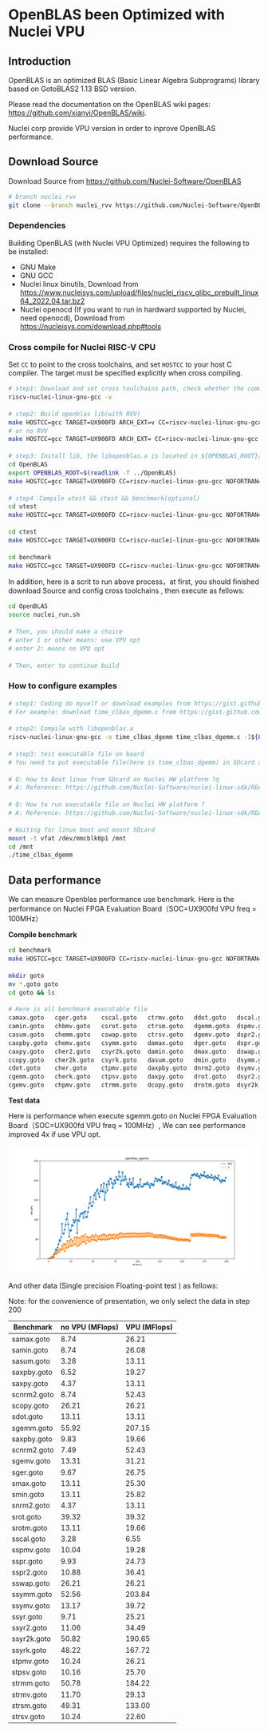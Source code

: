 # OpenBLAS been Optimized with Nuclei VPU


## Introduction

OpenBLAS is an optimized BLAS (Basic Linear Algebra Subprograms) library based on GotoBLAS2 1.13 BSD version.

Please read the documentation on the OpenBLAS wiki pages: <https://github.com/xianyi/OpenBLAS/wiki>.

Nuclei corp provide VPU version in order to inprove OpenBLAS performance.

## Download Source

Download Source from  https://github.com/Nuclei-Software/OpenBLAS

```sh
# branch nuclei_rvv
git clone --branch nuclei_rvv https://github.com/Nuclei-Software/OpenBLAS.git
```

### Dependencies

Building OpenBLAS (with Nuclei VPU Optimized) requires the following to be installed:

* GNU Make
* GNU GCC
* Nuclei linux binutils, Download from  https://www.nucleisys.com/upload/files/nuclei_riscv_glibc_prebuilt_linux64_2022.04.tar.bz2
* Nuclei openocd (If you want to run in hardward supported by Nuclei, need openocd), Download from https://nucleisys.com/download.php#tools

### Cross compile for Nuclei RISC-V CPU

Set `CC` to point to the cross toolchains, and set `HOSTCC` to your host C compiler.
The target must be specified explicitly when cross compiling.

```sh
# step1: Download and set cross toolchains path, check whether the command is correct
riscv-nuclei-linux-gnu-gcc -v

# step2: Build openblas lib(with RVV)
make HOSTCC=gcc TARGET=UX900FD ARCH_EXT=v CC=riscv-nuclei-linux-gnu-gcc NOFORTRAN=1 NO_SHARED=1 USE_THREAD=0 NO_LAPACK=1 USE_OPENMP=0 CFLAGS=-static BINARY=64
# or no RVV
make HOSTCC=gcc TARGET=UX900FD ARCH_EXT= CC=riscv-nuclei-linux-gnu-gcc NOFORTRAN=1 NO_SHARED=1 USE_THREAD=0 NO_LAPACK=1 USE_OPENMP=0 CFLAGS=-static BINARY=64 HAS_RVV=0

# step3: Install lib, the libopenblas.a is located in ${OPENBLAS_ROOT}/prefix
cd OpenBLAS
export OPENBLAS_ROOT=$(readlink -f ../OpenBLAS)
make HOSTCC=gcc TARGET=UX900FD CC=riscv-nuclei-linux-gnu-gcc NOFORTRAN=1 NO_SHARED=1 USE_THREAD=0 NO_LAPACK=1 USE_OPENMP=0 CFLAGS=-static BINARY=64 PREFIX=${OPENBLAS_ROOT}/prefix install

# step4：Compile utest && ctest && benchmark(optional)
cd utest
make HOSTCC=gcc TARGET=UX900FD CC=riscv-nuclei-linux-gnu-gcc NOFORTRAN=1 NO_SHARED=1 NO_LAPACK=1 USE_THREAD=0 USE_OPENMP=0 CFLAGS=-static BINARY=64 all

cd ctest
make HOSTCC=gcc TARGET=UX900FD CC=riscv-nuclei-linux-gnu-gcc NOFORTRAN=1 NO_SHARED=1 NO_LAPACK=1 USE_THREAD=0 USE_OPENMP=0 CFLAGS=-static BINARY=64 all

cd benchmark
make HOSTCC=gcc TARGET=UX900FD CC=riscv-nuclei-linux-gnu-gcc NOFORTRAN=1 NO_SHARED=1 NO_LAPACK=1 USE_THREAD=0 USE_OPENMP=0 CFLAGS=-static BINARY=64 all
```

In addition, here is a scrit to run above process，at first, you should finished download Source and config cross toolchains , then execute as fellows:

```sh
cd OpenBLAS
source nuclei_run.sh

# Then, you should make a choice
# enter 1 or other means: use VPU opt
# enter 2: means no VPU opt

# Then, enter to continue build
```

### How to configure examples

```sh
# step1: Coding do myself or download examples from https://gist.github.com/xianyi/
# For example: download time_clbas_dgemm.c from https://gist.github.com/xianyi/

# step2: Compile with libopenblas.a
riscv-nuclei-linux-gnu-gcc -o time_clbas_dgemm time_clbas_dgemm.c -I${OPENBLAS_ROOT}/prefix/include/ ${OPENBLAS_ROOT}/prefix/lib/libopenblas.a -static

# step3: test executable file on board
# You need to put executable file(here is time_clbas_dgemm) in SDcard and boot linux on Nuclei HW platform

# Q: How to Boot linux from SDcard on Nuclei HW platform ?q
# A: Reference: https://github.com/Nuclei-Software/nuclei-linux-sdk/README.md

# Q: How to run executable file on Nuclei HW platform ?
# A: Reference: https://github.com/Nuclei-Software/nuclei-linux-sdk/README.md, and the chapter(Put prebuilt applications into SDCard)

# Waiting for linux boot and mount SDcard
mount -t vfat /dev/mmcblk0p1 /mnt
cd /mnt
./time_clbas_dgemm
```

## Data performance

We can measure Openblas performance use benchmark. Here is the performance on Nuclei FPGA Evaluation Board（SOC=UX900fd VPU freq = 100MHz）

**Compile benchmark**

```sh
cd benchmark
make HOSTCC=gcc TARGET=UX900FD CC=riscv-nuclei-linux-gnu-gcc NOFORTRAN=1 NO_SHARED=1 NO_LAPACK=1 USE_THREAD=0 USE_OPENMP=0 CFLAGS=-static BINARY=64 all

mkdir goto
mv *.goto goto
cd goto && ls

# Here is all benchmark executable file
camax.goto   cger.goto    cscal.goto   ctrmv.goto   ddot.goto   dscal.goto   dsyr.goto    icamax.goto  ismin.goto   scopy.goto  srotm.goto  ssyr2k.goto  zamax.goto   zgemv.goto   zhpmv.goto   ztrmv.goto
camin.goto   chbmv.goto   csrot.goto   ctrsm.goto   dgemm.goto  dspmv.goto   dsyrk.goto   icamin.goto  izamax.goto  sdot.goto   sscal.goto  ssyr.goto    zamin.goto   zger.goto    zscal.goto   ztrsm.goto
casum.goto   chemm.goto   cswap.goto   ctrsv.goto   dgemv.goto  dspr2.goto   dtpmv.goto   idamax.goto  izamin.goto  sgemm.goto  sspmv.goto  ssyrk.goto   zasum.goto   zhbmv.goto   zswap.goto   ztrsv.goto
caxpby.goto  chemv.goto   csymm.goto   damax.goto   dger.goto   dspr.goto    dtpsv.goto   idamin.goto  samax.goto   sgemv.goto  sspr2.goto  stpmv.goto   zaxpby.goto  zhemm.goto   zsymm.goto
caxpy.goto   cher2.goto   csyr2k.goto  damin.goto   dmax.goto   dswap.goto   dtrmm.goto   idmax.goto   samin.goto   sger.goto   sspr.goto   stpsv.goto   zaxpy.goto   zhemv.goto   zsyr2k.goto
ccopy.goto   cher2k.goto  csyrk.goto   dasum.goto   dmin.goto   dsymm.goto   dtrmv.goto   idmin.goto   sasum.goto   smax.goto   sswap.goto  strmm.goto   zcopy.goto   zher2.goto   zsyrk.goto
cdot.goto    cher.goto    ctpmv.goto   daxpby.goto  dnrm2.goto  dsymv.goto   dtrsm.goto   isamax.goto  saxpby.goto  smin.goto   ssymm.goto  strmv.goto   zdot.goto    zher2k.goto  ztpmv.goto
cgemm.goto   cherk.goto   ctpsv.goto   daxpy.goto   drot.goto   dsyr2.goto   dtrsv.goto   isamin.goto  saxpy.goto   snrm2.goto  ssymv.goto  strsm.goto   zdrot.goto   zher.goto    ztpsv.goto
cgemv.goto   chpmv.goto   ctrmm.goto   dcopy.goto   drotm.goto  dsyr2k.goto  dznrm2.goto  ismax.goto   scnrm2.goto  srot.goto   ssyr2.goto  strsv.goto   zgemm.goto   zherk.goto   ztrmm.goto
```

**Test data**

Here is performance when execute sgemm.goto on Nuclei FPGA Evaluation Board（SOC=UX900fd VPU freq = 100MHz）, We can see performance improved 4x if use VPU opt.

![openblas sgemm vpu vs none](nuclei_Openblas_sgemm.png)

And other data (Single precision Floating-point test ) as fellows:

Note: for the convenience of presentation, we only select the data in step 200

| Benchmark   | no VPU (MFlops) | VPU (MFlops) |
| ----------- | --------------- | ------------ |
| samax.goto  | 8.74            | 26.21        |
| samin.goto  | 8.74            | 26.08        |
| sasum.goto  | 3.28            | 13.11        |
| saxpby.goto | 6.52            | 19.27        |
| saxpy.goto  | 4.37            | 13.11        |
| scnrm2.goto | 8.74            | 52.43        |
| scopy.goto  | 26.21           | 26.21        |
| sdot.goto   | 13.11           | 13.11        |
| sgemm.goto  | 55.92           | 207.15       |
| saxpby.goto | 9.83            | 19.66        |
| scnrm2.goto | 7.49            | 52.43        |
| sgemv.goto  | 13.31           | 31.21        |
| sger.goto   | 9.67            | 26.75        |
| smax.goto   | 13.11           | 25.30        |
| smin.goto   | 13.11           | 25.82        |
| snrm2.goto  | 4.37            | 13.11        |
| srot.goto   | 39.32           | 39.32        |
| srotm.goto  | 13.11           | 19.66        |
| sscal.goto  | 3.28            | 6.55         |
| sspmv.goto  | 10.04           | 19.28        |
| sspr.goto   | 9.93            | 24.73        |
| sspr2.goto  | 10.88           | 36.41        |
| sswap.goto  | 26.21           | 26.21        |
| ssymm.goto  | 52.56           | 203.84       |
| ssymv.goto  | 13.17           | 39.72        |
| ssyr.goto   | 9.71            | 25.21        |
| ssyr2.goto  | 11.06           | 34.49        |
| ssyr2k.goto | 50.82           | 190.65       |
| ssyrk.goto  | 48.22           | 167.72       |
| stpmv.goto  | 10.24           | 26.21        |
| stpsv.goto  | 10.16           | 25.70        |
| strmm.goto  | 50.78           | 184.22       |
| strmv.goto  | 11.70           | 29.13        |
| strsm.goto  | 49.31           | 133.00       |
| strsv.goto  | 10.24           | 22.60        |
